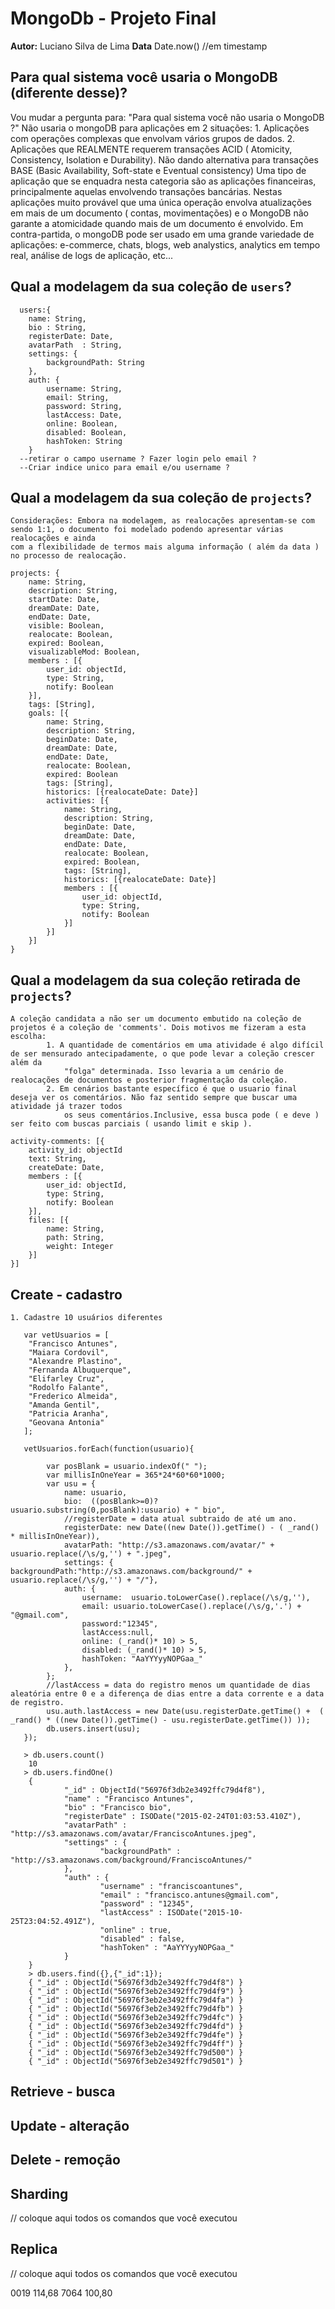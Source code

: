 # MongoDb - Projeto Final
**Autor:** Luciano Silva de Lima
**Data** Date.now() //em timestamp

## Para qual sistema você usaria o MongoDB (diferente desse)?

   Vou mudar a pergunta para: "Para qual sistema você não usaria o MongoDB ?"
   Não usaria o mongoDB para aplicações em 2 situações:
     1. Aplicações com operações complexas que envolvam vários grupos de dados.
	 2. Aplicações que REALMENTE requerem transações ACID ( Atomicity, Consistency, Isolation e Durability). Não dando alternativa para transações BASE
	    (Basic Availability, Soft-state e Eventual consistency)
   Uma tipo de aplicação que se enquadra nesta categoria são as aplicações financeiras, principalmente aquelas envolvendo transações bancárias. Nestas
   aplicações muito provável que uma única operação envolva atualizações em mais de um documento ( contas, movimentações) e o MongoDB não garante a atomicidade
   quando mais de um documento é envolvido.
   Em contra-partida, o mongoDB pode ser usado em uma grande variedade de aplicações: e-commerce, chats, blogs, web analystics, analytics em tempo real, análise de logs de aplicação, etc...

## Qual a modelagem da sua coleção de `users`?
```
  users:{
  	name: String,
	bio : String,
	registerDate: Date,
	avatarPath  : String,
	settings: {
		backgroundPath: String
	},
	auth: {
		username: String,
		email: String,
		password: String,
		lastAccess: Date,
		online: Boolean,
		disabled: Boolean,
		hashToken: String
	}
  --retirar o campo username ? Fazer login pelo email ?
  --Criar indice unico para email e/ou username ?
```
## Qual a modelagem da sua coleção de `projects`?

	Considerações: Embora na modelagem, as realocações apresentam-se com sendo 1:1, o documento foi modelado podendo apresentar várias realocações e ainda
    com a flexibilidade de termos mais alguma informação ( além da data ) no processo de realocação.
	
	projects: { 
		name: String,
		description: String,
		startDate: Date,
		dreamDate: Date,
		endDate: Date,
		visible: Boolean, 
		realocate: Boolean,
		expired: Boolean,
		visualizableMod: Boolean,
		members : [{
			user_id: objectId,
			type: String,
			notify: Boolean
		}],
		tags: [String],
		goals: [{
			name: String,
			description: String,
			beginDate: Date,
			dreamDate: Date,
			endDate: Date,
			realocate: Boolean,
			expired: Boolean
			tags: [String],
			historics: [{realocateDate: Date}]
			activities: [{
				name: String,
				description: String,
				beginDate: Date,
				dreamDate: Date,
				endDate: Date,
				realocate: Boolean,
				expired: Boolean,
				tags: [String],
				historics: [{realocateDate: Date}]
				members : [{
					user_id: objectId,
					type: String,
					notify: Boolean
				}]
			}]
		}]
	}

## Qual a modelagem da sua coleção retirada de `projects`?
	
	A coleção candidata a não ser um documento embutido na coleção de projetos é a coleção de 'comments'. Dois motivos me fizeram a esta escolha:
			1. A quantidade de comentários em uma atividade é algo difícil de ser mensurado antecipadamente, o que pode levar a coleção crescer além da
				"folga" determinada. Isso levaria a um cenário de realocações de documentos e posterior fragmentação da coleção.
			2. Em cenários bastante específico é que o usuario final deseja ver os comentários. Não faz sentido sempre que buscar uma atividade já trazer todos
				os seus comentários.Inclusive, essa busca pode ( e deve ) ser feito com buscas parciais ( usando limit e skip ).
		
	activity-comments: [{
	    activity_id: objectId
		text: String,
		createDate: Date,
		members : [{
			user_id: objectId,
			type: String,
			notify: Boolean
		}],
		files: [{
			name: String,
			path: String,
			weight: Integer
		}]
	}]
				
## Create - cadastro

	1. Cadastre 10 usuários diferentes

	   var vetUsuarios = [
		"Francisco Antunes", 
		"Maiara Cordovil", 
		"Alexandre Plastino", 
		"Fernanda Albuquerque", 
		"Elifarley Cruz", 
		"Rodolfo Falante", 
		"Frederico Almeida",
		"Amanda Gentil",
		"Patricia Aranha",
		"Geovana Antonia"
	   ];
	   
	   vetUsuarios.forEach(function(usuario){
	   
	        var posBlank = usuario.indexOf(" ");
			var millisInOneYear = 365*24*60*60*1000;
			var usu = {
				name: usuario,
				bio:  ((posBlank>=0)?usuario.substring(0,posBlank):usuario) + " bio",
				//registerDate = data atual subtraido de até um ano.
				registerDate: new Date((new Date()).getTime() - ( _rand() * millisInOneYear)),
				avatarPath: "http://s3.amazonaws.com/avatar/" + usuario.replace(/\s/g,'') + ".jpeg",
				settings: { backgroundPath:"http://s3.amazonaws.com/background/" + usuario.replace(/\s/g,'') + "/"},
				auth: {
					username:  usuario.toLowerCase().replace(/\s/g,''),
					email: usuario.toLowerCase().replace(/\s/g,'.') + "@gmail.com",
					password:"12345",
					lastAccess:null,
					online: (_rand()* 10) > 5,
					disabled: (_rand()* 10) > 5,
					hashToken: "AaYYYyyNOPGaa_"
				},
			};
			//lastAccess = data do registro menos um quantidade de dias aleatória entre 0 e a diferença de dias entre a data corrente e a data de registro.
			usu.auth.lastAccess = new Date(usu.registerDate.getTime() +  ( _rand() * ((new Date()).getTime() - usu.registerDate.getTime()) ));
			db.users.insert(usu);
	   });

	   > db.users.count()
		10
	   > db.users.findOne()
		{
				"_id" : ObjectId("56976f3db2e3492ffc79d4f8"),
				"name" : "Francisco Antunes",
				"bio" : "Francisco bio",
				"registerDate" : ISODate("2015-02-24T01:03:53.410Z"),
				"avatarPath" : "http://s3.amazonaws.com/avatar/FranciscoAntunes.jpeg",
				"settings" : {
						"backgroundPath" : "http://s3.amazonaws.com/background/FranciscoAntunes/"
				},
				"auth" : {
						"username" : "franciscoantunes",
						"email" : "francisco.antunes@gmail.com",
						"password" : "12345",
						"lastAccess" : ISODate("2015-10-25T23:04:52.491Z"),
						"online" : true,
						"disabled" : false,
						"hashToken" : "AaYYYyyNOPGaa_"
				}
		}
		> db.users.find({},{"_id":1});
		{ "_id" : ObjectId("56976f3db2e3492ffc79d4f8") }
		{ "_id" : ObjectId("56976f3eb2e3492ffc79d4f9") }
		{ "_id" : ObjectId("56976f3eb2e3492ffc79d4fa") }
		{ "_id" : ObjectId("56976f3eb2e3492ffc79d4fb") }
		{ "_id" : ObjectId("56976f3eb2e3492ffc79d4fc") }
		{ "_id" : ObjectId("56976f3eb2e3492ffc79d4fd") }
		{ "_id" : ObjectId("56976f3eb2e3492ffc79d4fe") }
		{ "_id" : ObjectId("56976f3eb2e3492ffc79d4ff") }
		{ "_id" : ObjectId("56976f3eb2e3492ffc79d500") }
		{ "_id" : ObjectId("56976f3eb2e3492ffc79d501") }
  
## Retrieve - busca

## Update - alteração

## Delete - remoção

## Sharding
// coloque aqui todos os comandos que você executou

## Replica
// coloque aqui todos os comandos que você executou

0019 114,68
7064  100,80
